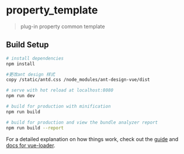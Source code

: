 # property_template

> plug-in property common template

## Build Setup

``` bash
# install dependencies
npm install

#更改ant design 样式
copy /static/antd.css /node_modules/ant-design-vue/dist

# serve with hot reload at localhost:8080
npm run dev

# build for production with minification
npm run build

# build for production and view the bundle analyzer report
npm run build --report
```

For a detailed explanation on how things work, check out the [guide](http://vuejs-templates.github.io/webpack/) and [docs for vue-loader](http://vuejs.github.io/vue-loader).
